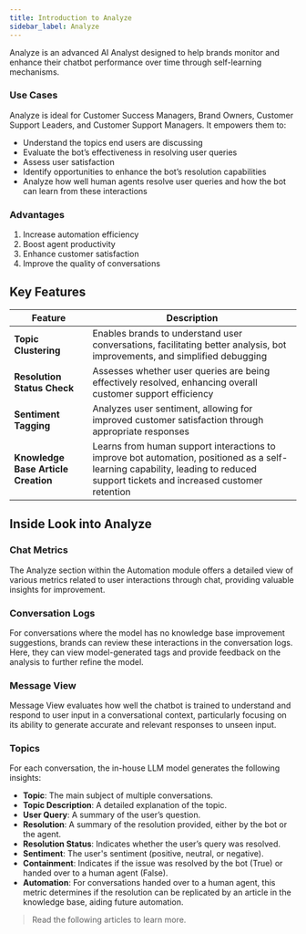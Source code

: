 ```yaml
---
title: Introduction to Analyze
sidebar_label: Analyze
---
```


Analyze is an advanced AI Analyst designed to help brands monitor and enhance their chatbot performance over time through self-learning mechanisms.

### Use Cases

Analyze is ideal for Customer Success Managers, Brand Owners, Customer Support Leaders, and Customer Support Managers. It empowers them to:

- Understand the topics end users are discussing
- Evaluate the bot’s effectiveness in resolving user queries
- Assess user satisfaction
- Identify opportunities to enhance the bot’s resolution capabilities
- Analyze how well human agents resolve user queries and how the bot can learn from these interactions

### Advantages 

1. Increase automation efficiency
2. Boost agent productivity
3. Enhance customer satisfaction
4. Improve the quality of conversations

## Key Features 

| **Feature**                      | **Description**                                                                                                             |
|----------------------------------|-----------------------------------------------------------------------------------------------------------------------------|
| **Topic Clustering**              | Enables brands to understand user conversations, facilitating better analysis, bot improvements, and simplified debugging |
| **Resolution Status Check**      | Assesses whether user queries are being effectively resolved, enhancing overall customer support efficiency               |
| **Sentiment Tagging**            | Analyzes user sentiment, allowing for improved customer satisfaction through appropriate responses                        |
| **Knowledge Base Article Creation** | Learns from human support interactions to improve bot automation, positioned as a self-learning capability, leading to reduced support tickets and increased customer retention |

## Inside Look into Analyze 

### Chat Metrics

The Analyze section within the Automation module offers a detailed view of various metrics related to user interactions through chat, providing valuable insights for improvement.

### Conversation Logs

For conversations where the model has no knowledge base improvement suggestions, brands can review these interactions in the conversation logs. Here, they can view model-generated tags and provide feedback on the analysis to further refine the model.

### Message View

Message View evaluates how well the chatbot is trained to understand and respond to user input in a conversational context, particularly focusing on its ability to generate accurate and relevant responses to unseen input.

### Topics

For each conversation, the in-house LLM model generates the following insights:

- **Topic**: The main subject of multiple conversations.
- **Topic Description**: A detailed explanation of the topic.
- **User Query**: A summary of the user’s question.
- **Resolution**: A summary of the resolution provided, either by the bot or the agent.
- **Resolution Status**: Indicates whether the user’s query was resolved.
- **Sentiment**: The user's sentiment (positive, neutral, or negative).
- **Containment**: Indicates if the issue was resolved by the bot (True) or handed over to a human agent (False).
- **Automation**: For conversations handed over to a human agent, this metric determines if the resolution can be replicated by an article in the knowledge base, aiding future automation.

> Read the following articles to learn more. 